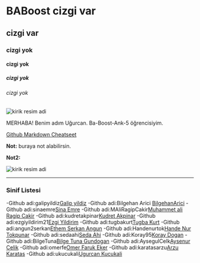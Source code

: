 # BABoost cizgi var
## cizgi var
### cizgi yok
#### cizgi yok
##### cizgi yok
###### cizgi yok


![kirik resim adi](https://raw.githubusercontent.com/gist/ManulMax/2d20af60d709805c55fd784ca7cba4b9/raw/bcfeac7604f674ace63623106eb8bb8471d844a6/github.gif)


MERHABA! Benim adım Uğurcan. Ba-Boost-Ank-5 öğrencisiyim.

[Github Markdown Cheatseet](https://guides.github.com/pdfs/markdown-cheatsheet-online.pdf)

**Not:** buraya not alabilirsin.

**Not2:** 

![kirik resim adi](x)


----

### Sinif Listesi

-Github adi:galipyildiz[Galip yildiz](https://github.com/galipyildiz)
-Github adi:Bilgehan Arici [BilgehanArici](https://github.com/BilgehanArici)
-Github adi:sinaemre[Sina Emre](https://github.com/sinaemre)
-Github adi:MAliRagipCakir[Muhammet ali Ragip Cakir](https://github.com/MAliRagipCakir)
-Github adi:kudretakpinar[Kudret Akpinar](https://github.com/kudretakpinar)
-Github adi:ezgiyildirim21[Ezgi Yildirim](https://github.com/ezgiyildirim21)
-Github adi:tugbakurt[Tugba Kurt](https://github.com/tugbakurt)
-Github adi:angun2serkan[Ethem Serkan Angun](https://github.com/angun2serkan)
-Github adi:Handenurtok[Hande Nur Tokpunar](https://github.com/Handenurtok)
-Github adi:sedaahi[Seda Ahi](https://github.com/sedaahi)
-Github adi:Koray95[Koray Dogan](https://github.com/Koray95)
-Github adi:BilgeTuna[Bilge Tuna Gundogan](https://github.com/BilgeTuna)
-Github adi:AysegulCelk[Aysenur Celik](https://github.com/AysegulCelk)
-Github adi:omerfe[Omer Faruk Eker](https://github.com/omerfe)
-Github adi:karatasarzu[Arzu Karatas](https://github.com/karatasarzu)
-Github adi:ukucukali[Ugurcan Kucukali](https://github.com/ukucukali)
